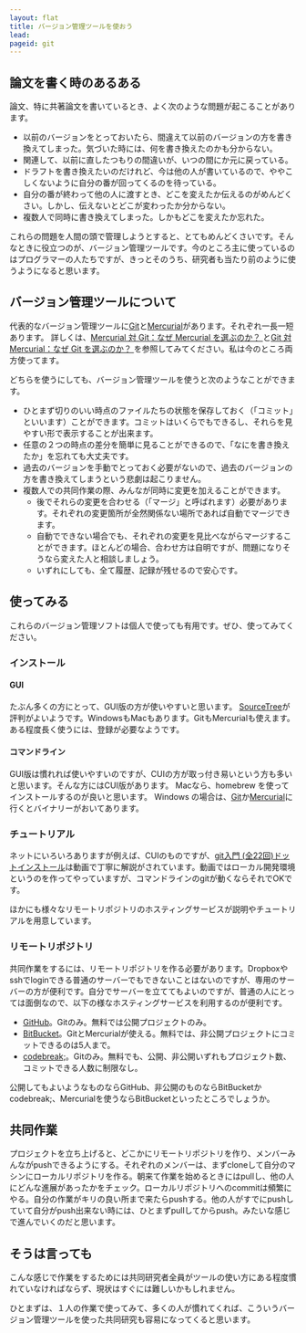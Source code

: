 ```yaml
---
layout: flat
title: バージョン管理ツールを使おう
lead:  
pageid: git
---
```


## 論文を書く時のあるある

論文、特に共著論文を書いているとき、よく次のような問題が起こることがあります。

- 以前のバージョンをとっておいたら、間違えて以前のバージョンの方を書き換えてしまった。気づいた時には、何を書き換えたのかも分からない。
- 関連して、以前に直したつもりの間違いが、いつの間にか元に戻っている。
- ドラフトを書き換えたいのだけれど、今は他の人が書いているので、ややこしくないように自分の番が回ってくるのを待っている。
- 自分の番が終わって他の人に渡すとき、どこを変えたか伝えるのがめんどくさい。しかし、伝えないとどこが変わったか分からない。
- 複数人で同時に書き換えてしまった。しかもどこを変えたか忘れた。

これらの問題を人間の頭で管理しようとすると、とてもめんどくさいです。そんなときに役立つのが、バージョン管理ツールです。今のところ主に使っているのはプログラマーの人たちですが、きっとそのうち、研究者も当たり前のように使うようになると思います。

## バージョン管理ツールについて

代表的なバージョン管理ツールに[Git](http://git-scm.com/)と[Mercurial](http://mercurial.selenic.com/)があります。それぞれ一長一短あります。
詳しくは、[Mercurial 対 Git：なぜ Mercurial を選ぶのか？ ](http://japan.blogs.atlassian.com/2012/03/mercurial-vs-git-why-mercurial/)
と[Git 対 Mercurial：なぜ Git を選ぶのか？ ](http://japan.blogs.atlassian.com/2012/05/git-vs-mercurial-why-git/)を参照してみてください。私は今のところ両方使ってます。

どちらを使うにしても、バージョン管理ツールを使うと次のようなことができます。

- ひとまず切りのいい時点のファイルたちの状態を保存しておく（「コミット」といいます）ことができます。コミットはいくらでもできるし、それらを見やすい形で表示することが出来ます。
- 任意の２つの時点の差分を簡単に見ることができるので、「なにを書き換えたか」を忘れても大丈夫です。
- 過去のバージョンを手動でとっておく必要がないので、過去のバージョンの方を書き換えてしまうという悲劇は起こりません。
- 複数人での共同作業の際、みんなが同時に変更を加えることができます。
  - 後でそれらの変更を合わせる（「マージ」と呼ばれます）必要があります。それぞれの変更箇所が全然関係ない場所であれば自動でマージできます。
  - 自動でできない場合でも、それぞれの変更を見比べながらマージすることができます。ほとんどの場合、合わせ方は自明ですが、問題になりそうなら変えた人と相談しましょう。
  - いずれにしても、全て履歴、記録が残せるので安心です。

## 使ってみる

これらのバージョン管理ソフトは個人で使っても有用です。ぜひ、使ってみてください。

### インストール

#### GUI

たぶん多くの方にとって、GUI版の方が使いやすいと思います。
[SourceTree](https://www.sourcetreeapp.com/)が評判がよいようです。WindowsもMacもあります。GitもMercurialも使えます。ある程度長く使うには、登録が必要なようです。

#### コマンドライン

GUI版は慣れれば使いやすいのですが、CUIの方が取っ付き易いという方も多いと思います。そんな方にはCUI版があります。
Macなら、homebrew を使ってインストールするのが良いと思います。
Windows の場合は、[Git](http://git-scm.com/)か[Mercurial](http://mercurial.selenic.com/)に行くとバイナリーがおいてあります。

### チュートリアル

ネットにいろいろありますが例えば、CUIのものですが、[git入門 (全22回)ドットインストール](http://dotinstall.com/lessons/basic_git)は動画で丁寧に解説がされています。動画ではローカル開発環境というのを作ってやっていますが、コマンドラインのgitが動くならそれでOKです。

ほかにも様々なリモートリポジトリのホスティングサービスが説明やチュートリアルを用意しています。

### リモートリポジトリ

共同作業をするには、リモートリポジトリを作る必要があります。Dropboxやsshでloginできる普通のサーバーでもできないことはないのですが、専用のサーバーの方が便利です。自分でサーバーを立ててもよいのですが、普通の人にとっては面倒なので、以下の様なホスティングサービスを利用するのが便利です。

* [GitHub](https://github.com/)。Gitのみ。無料では公開プロジェクトのみ。
* [BitBucket](https://bitbucket.org/)。GitとMercurialが使える。無料では、非公開プロジェクトにコミットできるのは5人まで。
* [codebreak;](https://codebreak.com/)。Gitのみ。無料でも、公開、非公開いずれもプロジェクト数、コミットできる人数に制限なし。

公開してもよいようなものならGitHub、非公開のものならBitBucketかcodebreak;、Mercurialを使うならBitBucketといったところでしょうか。

## 共同作業

プロジェクトを立ち上げると、どこかにリモートリポジトリを作り、メンバーみんながpushできるようにする。それぞれのメンバーは、まずcloneして自分のマシンにローカルリポジトリを作る。朝来て作業を始めるときにはpullし、他の人にどんな進展があったかをチェック。ローカルリポジトリへのcommitは頻繁にやる。自分の作業がキリの良い所まで来たらpushする。他の人がすでにpushしていて自分がpush出来ない時には、ひとまずpullしてからpush。みたいな感じで進んでいくのだと思います。

## そうは言っても

こんな感じで作業をするためには共同研究者全員がツールの使い方にある程度慣れていなければならず、現状はすぐには難しいかもしれません。

ひとまずは、１人の作業で使ってみて、多くの人が慣れてくれば、こういうバージョン管理ツールを使った共同研究も容易になってくると思います。
